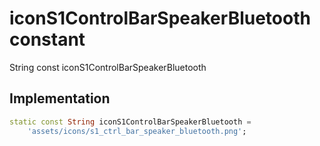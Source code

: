 


# iconS1ControlBarSpeakerBluetooth constant







String const iconS1ControlBarSpeakerBluetooth
  







## Implementation

```dart
static const String iconS1ControlBarSpeakerBluetooth =
    'assets/icons/s1_ctrl_bar_speaker_bluetooth.png';
```







